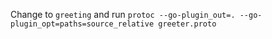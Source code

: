Change to `greeting` and run `protoc --go-plugin_out=. --go-plugin_opt=paths=source_relative greeter.proto`